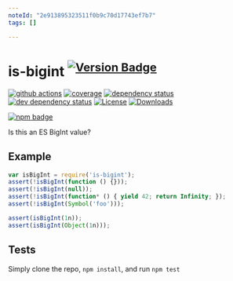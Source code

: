 ```yaml
---
noteId: "2e913895323511f0b9c70d17743ef7b7"
tags: []

---
```


# is-bigint <sup>[![Version Badge][2]][1]</sup>

[![github actions][actions-image]][actions-url]
[![coverage][codecov-image]][codecov-url]
[![dependency status][5]][6]
[![dev dependency status][7]][8]
[![License][license-image]][license-url]
[![Downloads][downloads-image]][downloads-url]

[![npm badge][11]][1]

Is this an ES BigInt value?

## Example

```js
var isBigInt = require('is-bigint');
assert(!isBigInt(function () {}));
assert(!isBigInt(null));
assert(!isBigInt(function* () { yield 42; return Infinity; });
assert(!isBigInt(Symbol('foo')));

assert(isBigInt(1n));
assert(isBigInt(Object(1n)));
```

## Tests
Simply clone the repo, `npm install`, and run `npm test`

[1]: https://npmjs.org/package/is-bigint
[2]: https://versionbadg.es/inspect-js/is-bigint.svg
[5]: https://david-dm.org/inspect-js/is-bigint.svg
[6]: https://david-dm.org/inspect-js/is-bigint
[7]: https://david-dm.org/inspect-js/is-bigint/dev-status.svg
[8]: https://david-dm.org/inspect-js/is-bigint#info=devDependencies
[11]: https://nodei.co/npm/is-bigint.png?downloads=true&stars=true
[license-image]: https://img.shields.io/npm/l/is-bigint.svg
[license-url]: LICENSE
[downloads-image]: https://img.shields.io/npm/dm/is-bigint.svg
[downloads-url]: https://npm-stat.com/charts.html?package=is-bigint
[codecov-image]: https://codecov.io/gh/inspect-js/is-bigint/branch/main/graphs/badge.svg
[codecov-url]: https://app.codecov.io/gh/inspect-js/is-bigint/
[actions-image]: https://img.shields.io/endpoint?url=https://github-actions-badge-u3jn4tfpocch.runkit.sh/inspect-js/is-bigint
[actions-url]: https://github.com/inspect-js/is-bigint/actions
